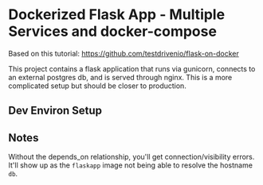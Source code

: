# Dockerized Flask App - Multiple Services and docker-compose
Based on this tutorial: https://github.com/testdrivenio/flask-on-docker

This project contains a flask application that runs via gunicorn,
connects to an external postgres db, and is served through nginx. This
is a more complicated setup but should be closer to production.

## Dev Environ Setup



## Notes
Without the depends_on relationship, you'll get connection/visibility errors. It'll show up as the `flaskapp` image not being able to resolve the hostname `db`.
